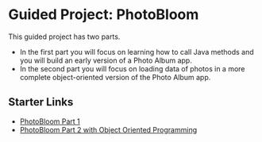 # Guided Project: PhotoBloom

This guided project has two parts.

- In the first part you will focus on learning how to call Java methods and you will build an early version of a Photo Album app.
- In the second part you will focus on loading data of photos in a more complete object-oriented version of the Photo Album app.

## Starter Links

- [PhotoBloom Part 1](https://openprocessing.org/sketch/1664449)
- [PhotoBloom Part 2 with Object Oriented Programming](https://openprocessing.org/sketch/1667425)


